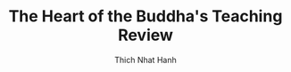 ---
permalink: 	Books/the-heart-of-the-buddhas-teaching
layout: 	review
title: 	"The Heart of the Buddha's Teaching Review"
author: 	"Thich Nhat Hanh"
author_image: 	"Thich Nanh Hanh.jpg"
author_bio: 	"Thich Nhat Hanh is a Vietnamese Buddhist monk, teacher, author, poet and peace activist who now lives in southwest France where he was in exile for many years. Born Nguyen Xuan Bao, Thich Nhat Hanh joined a Zen (Vietnamese: Thien) monastery at the age of 16, and studied Buddhism as a novitiate. Upon his ordination as a monk in 1949, he assumed the Dharma name Thich Nhat Hanh. Thich is an honorary family name used by all Vietnamese monks and nuns, meaning that they are part of the Shakya (Shakyamuni Buddha) clan. He is often considered the most influential living figure in the lineage of Lam Te (Vietnamese Rinzai) Thien, and perhaps also in Zen Buddhism as a whole."
author_bio_link: "/Authors/thich-nanh-hanh"
book_title: 	"The Heart of the Buddha's Teaching: Transforming Suffering into Peace, Joy, and Liberation"
book_title_short: "The Heart of the Buddha's Teaching"
book_cover_image: 	"TheHeartOfTheBuddhasTeaching.jpg"
publish_date: 	June 8th 1999
number_of_pages: 	294
categories: 	[books]
first_blockquote: 	"The wave does not need to die to become water. She is already water."
second_blockquote: 	"Letting go gives us freedom, and freedom is the only condition for happiness. If, in our heart, we still cling to anything - anger, anxiety, or possessions - we cannot be free."
third_blockquote: 	"The seed of suffering in you may be strong, but don't wait until you have no more suffering before allowing yourself to be happy."
skill_level_score: 	35
approach_score: 	65
outlook_score: 	70
affiliation_score: 	100
skill_level: 	beginner
approach: 	theoretical
outlook: 	spiritual
affiliation: 	sectarian
review_overview: 	["The Heart of the Buddha's Teaching is a timeless piece written for westerners in an attempt to describe the most important teachings of the Buddha. As a poet, the author manages to teach us everything we need to know about the Dhamma and make us feel heart-warm at the same time through the use of beautiful analogies.","After reaching enlightenment, the Buddha decided to transfer what he had learned to a group of fellow ascetics who had practiced with him in the past. This decision meant he would have to structure the teachings in an orderly way so others could follow logically from one to the next. Thich Nhat Hanh stayed true to the original teacher and organized chapters in this book to build up upon the previous ones in much the same sequence followed over two thousand years ago."]
skill_level_overview: 	["Beginners are welcome here. As a great introduction to Buddhism, this work takes the time to explain why the teachings make sense and guides you through the process until you can arrive at your own conclusions. If you've been interested in Buddhism for some years now, there might be little for you in terms of novelty.","In that case, I would argue that even if you have already developed mindfulness and know your way around describing what <i>the three doors of liberation</i> are, there's a lot of value between these pages. Every so often one finds a book where the voice of the writer matters more than its contents or its narrative, and this book is a great example; reading it is a meditation in itself and, when you put it down, you always feel calmer than when you started."]
approach_overview: 	["There are practices described in this book that are meant to be followed, most of them related to mindfulness and awareness of the present moment, and with each new one that is presented, Thich Nhat Hanh helps us understand why it works and why we should care to develop those abilities in the first place.","The Heart of the Buddha's Teaching, however, falls in the Theoretical category because it's main preoccupation is to pass what the Buddha taught, not meditation, to the minds of people who are taking their first steps into the Dhamma."]
outlook_overview: 	["Secular oriented practitioners can benefit from reading this book from a philosophical standpoint even if it's intended for audiences with Buddhist tendencies. When it comes to Buddhism, it's easy to find parallels with psychology, biology, and other sciences, so although it falls in the spiritual category, don't be afraid to pick it up and decide for yourself."]
affiliation_overview: 	["As it name hints, this is a strictly Buddhist book even in it's structure. The earlier contents deal with Buddhist concepts such as <i>the noble eightfold path</i> for each of which an entire chapter is dedicated. Towards the end, in the third part of the book inappropriately named <i>Other Basic Buddhist Teachings</i>, more advanced topics are discussed such as <i>the five powers</i> or <i>the six paramitas</i>; most consider these to be advanced topics within Buddhism but are presented here in an accessible way so beginners start to get acquainted with what the Buddha taught.","Specifically, Thich Nhat Hanh identifies with the Zen school of Buddhism and knowledgeable readers will be able to notice some particular Zen details between the lines, but maybe because it is meant to serve as an introduction to Buddhism, this is not a Zen Buddhism book per se."]
techniques: 	[mindfulness, nothingness, walking meditation, awareness, concentration, zen]
conclusion: 	["Whether you're starting out on the path or consider yourself an adept, The Heart of the Buddha's teaching is a must-have for your book shelve. Beginners will discover little by little what makes Buddhist teachings so appealing to millions, and advanced practitioners will smile and breath slowly when navigating the poetry it contains.","Already a best seller, you will find that this two decade old book remains as relevant today as it was when first published. If, however, you're looking for a practical guide, we'd recommend you to take a look at <a href='/Books/TheMindIlluminated'>The Mind Illuminated</a> instead."]
amazon_affiliate_link: 	https://amzn.to/2vTFAz0
goodreads_link: 	"https://www.goodreads.com/book/show/209574.The_Heart_of_the_Buddha_s_Teaching"
---
